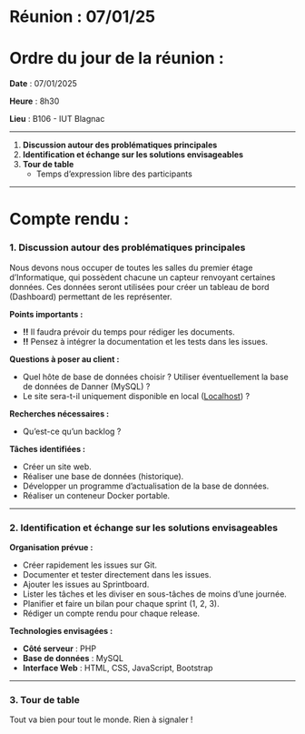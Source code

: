 # Réunion : 07/01/25

# **Ordre du jour de la réunion** :

**Date** : 07/01/2025

**Heure** : 8h30

**Lieu** : B106 - IUT Blagnac

---

1. **Discussion autour des problématiques principales**
2. **Identification et échange sur les solutions envisageables**
3. **Tour de table**
    - Temps d’expression libre des participants

---

# **Compte rendu** :

### 1. **Discussion autour des problématiques principales**

Nous devons nous occuper de toutes les salles du premier étage d’Informatique, qui possèdent chacune un capteur renvoyant certaines données. Ces données seront utilisées pour créer un tableau de bord (Dashboard) permettant de les représenter.

**Points importants :**

- **!!** Il faudra prévoir du temps pour rédiger les documents.
- **!!** Pensez à intégrer la documentation et les tests dans les issues.

**Questions à poser au client :**

- Quel hôte de base de données choisir ? Utiliser éventuellement la base de données de Danner (MySQL) ?
- Le site sera-t-il uniquement disponible en local ([Localhost](http://localhost/)) ?

**Recherches nécessaires :**

- Qu’est-ce qu’un backlog ?

**Tâches identifiées :**

- Créer un site web.
- Réaliser une base de données (historique).
- Développer un programme d’actualisation de la base de données.
- Réaliser un conteneur Docker portable.

---

### 2. **Identification et échange sur les solutions envisageables**

**Organisation prévue :**

- Créer rapidement les issues sur Git.
- Documenter et tester directement dans les issues.
- Ajouter les issues au Sprintboard.
- Lister les tâches et les diviser en sous-tâches de moins d’une journée.
- Planifier et faire un bilan pour chaque sprint (1, 2, 3).
- Rédiger un compte rendu pour chaque release.

**Technologies envisagées :**

- **Côté serveur** : PHP
- **Base de données** : MySQL
- **Interface Web** : HTML, CSS, JavaScript, Bootstrap

---

### 3. **Tour de table**

Tout va bien pour tout le monde. Rien à signaler !
